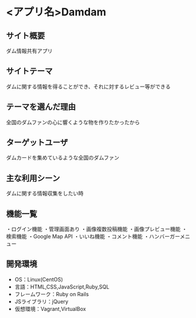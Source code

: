 # <アプリ名>Damdam

## サイト概要
ダム情報共有アプリ

## サイトテーマ
ダムに関する情報を得ることができ、それに対するレビュー等ができる

## テーマを選んだ理由
全国のダムファンの心に響くような物を作りたかったから

## ターゲットユーザ
ダムカードを集めているような全国のダムファン

## 主な利用シーン
ダムに関する情報収集をしたい時

## 機能一覧
・ログイン機能
・管理画面あり
・画像複数投稿機能
・画像プレビュー機能
・検索機能
・Google Map API
・いいね機能
・コメント機能
・ハンバーガーメニュー
## 開発環境
* OS：Linux(CentOS)
* 言語：HTML,CSS,JavaScript,Ruby,SQL
* フレームワーク：Ruby on Rails
* JSライブラリ：jQuery
* 仮想環境：Vagrant,VirtualBox